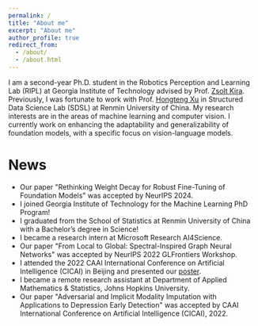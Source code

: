 ```yaml
---
permalink: /
title: "About me"
excerpt: "About me"
author_profile: true
redirect_from: 
  - /about/
  - /about.html
---
```


I am a second-year Ph.D. student in the Robotics Perception and Learning Lab (RIPL) at Georgia Institute of Technology advised by Prof. [Zsolt Kira](https://faculty.cc.gatech.edu/~zk15/). Previously, I was fortunate to work with Prof. [Hongteng Xu](https://hongtengxu.github.io/) in Structured Data Science Lab (SDSL) at Renmin University of China. My research interests are in the areas of machine learning and computer vision. I currently work on enhancing the adaptability and generalizability of foundation models, with a specific focus on vision-language models.

News
======
- Our paper "Rethinking Weight Decay for Robust Fine-Tuning of Foundation Models" was accepted by NeurIPS 2024.
- I joined Georgia Institute of Technology for the Machine Learning PhD Program!
- I graduated from the School of Statistics at Renmin University of China with a Bachelor’s degree in Science!
- I became a research intern at Microsoft Research AI4Science.
- Our paper "From Local to Global: Spectral-Inspired Graph Neural Networks" was accepted by NeurIPS 2022 GLFrontiers Workshop.
- I attended the 2022 CAAI International Conference on Artificial Intelligence (CICAI) in Beijing and presented our [poster](https://chengyuehuang511.github.io/files/poster.pdf).
- I became a remote research assistant at Department of Applied Mathematics & Statistics, Johns Hopkins University.
- Our paper "Adversarial and Implicit Modality Imputation with Applications to Depression Early Detection" was accepted by CAAI International Conference on Artificial Intelligence (CICAI), 2022.

